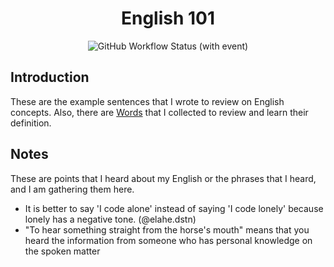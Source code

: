 <h1 align="center"> English 101 </h1>

<p align="center">
  <img alt="GitHub Workflow Status (with event)" src="https://img.shields.io/github/actions/workflow/status/1995parham-learning/english101/spell.yaml?style=for-the-badge&logo=github&label=Spell">
</p>

## Introduction

These are the example sentences that I wrote to review on English concepts.
Also, there are [Words](./words.org) that I collected to review and learn their definition.

## Notes

These are points that I heard about my English or the phrases that I heard,
and I am gathering them here.

- It is better to say 'I code alone' instead of saying 'I code lonely' because lonely has a negative tone. (@elahe.dstn)
- "To hear something straight from the horse's mouth" means that you heard the information from someone who has personal knowledge on the spoken matter

